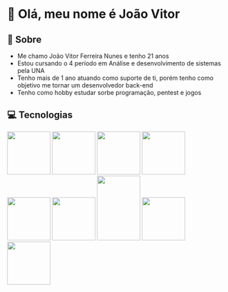 <h1>👋 Olá, meu nome é João Vitor</h1> 

<h2>💬 Sobre</h2>

<ul>
  <li>Me chamo João Vitor Ferreira Nunes e tenho 21 anos</li>
  <li>Estou cursando o 4 período em Análise e desenvolvimento de sistemas pela UNA</li>
  <li>Tenho mais de 1 ano atuando como suporte de ti, porém tenho como objetivo me tornar um desenvolvedor back-end</li>
  <li>Tenho como hobby estudar sorbe programação, pentest e jogos</li>
</ul>

<h2>💻 Tecnologias</h2> 

<div style=flex>
  <img src="https://cdn.jsdelivr.net/gh/devicons/devicon/icons/nodejs/nodejs-original-wordmark.svg" height=100px width=100px/><spam>           </spam>
  <img src="https://cdn.jsdelivr.net/gh/devicons/devicon/icons/javascript/javascript-original.svg" height=100px width=100px/>
  <img src="https://cdn.jsdelivr.net/gh/devicons/devicon/icons/express/express-original-wordmark.svg" height=100px width=100px/>
  <img src="https://cdn.jsdelivr.net/gh/devicons/devicon/icons/html5/html5-original.svg" height=100px width=100px/>       
  <img src="https://cdn.jsdelivr.net/gh/devicons/devicon/icons/css3/css3-original.svg" height=100px width=100px/>
  <img src="https://cdn.jsdelivr.net/gh/devicons/devicon/icons/mysql/mysql-original-wordmark.svg" height=100px width=100px/>
  <img src="https://cdn.jsdelivr.net/gh/devicons/devicon/icons/sequelize/sequelize-original-wordmark.svg" height=150px width=100px/>
  <img src="https://cdn.jsdelivr.net/gh/devicons/devicon/icons/bootstrap/bootstrap-original-wordmark.svg" height=100px width=100px/>  
  <img src="https://cdn.jsdelivr.net/gh/devicons/devicon/icons/git/git-original-wordmark.svg" height=100px width=100px/>
</div>

